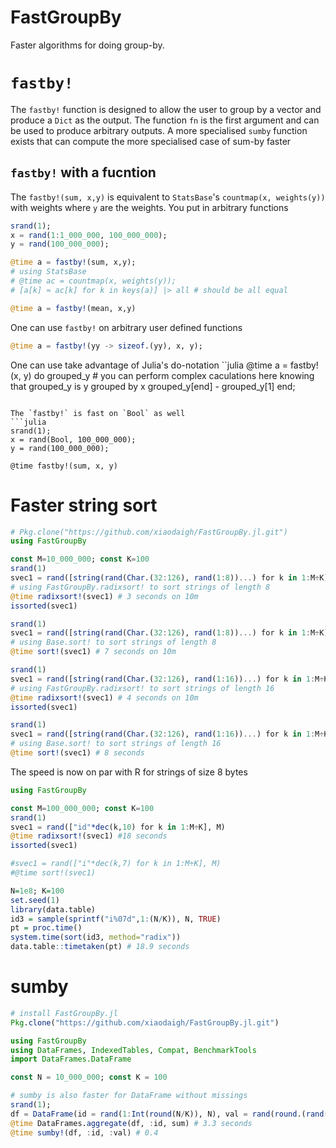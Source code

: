 # FastGroupBy

Faster algorithms for doing group-by.

# `fastby!`
The `fastby!` function is designed to allow the user to group by a vector and produce 
a `Dict` as the output. The function `fn` is the first argument and can be used to produce arbitrary outputs. A more specialised `sumby` function exists that can compute the more specialised case of sum-by faster

## `fastby!` with a fucntion
The `fastby!(sum, x,y)` is equivalent to `StatsBase`'s `countmap(x, weights(y))` with weights where `y` are the weights. You put in arbitrary functions
```julia
srand(1);
x = rand(1:1_000_000, 100_000_000);
y = rand(100_000_000);

@time a = fastby!(sum, x,y);
# using StatsBase
# @time ac = countmap(x, weights(y));
# [a[k] ≈ ac[k] for k in keys(a)] |> all # should be all equal

@time a = fastby!(mean, x,y)
```

One can use `fastby!` on arbitrary user defined functions 
```julia
@time a = fastby!(yy -> sizeof.(yy), x, y);
```

One can use take advantage of Julia's do-notation 
``julia
@time a = fastby!(x, y) do grouped_y
    # you can perform complex caculations here knowing that grouped_y is y grouped by x
    grouped_y[end] - grouped_y[1]
end;
```

The `fastby!` is fast on `Bool` as well
```julia
srand(1);
x = rand(Bool, 100_000_000);
y = rand(100_000_000);

@time fastby!(sum, x, y)
```


# Faster string sort
```julia
# Pkg.clone("https://github.com/xiaodaigh/FastGroupBy.jl.git")
using FastGroupBy

const M=10_000_000; const K=100
srand(1)
svec1 = rand([string(rand(Char.(32:126), rand(1:8))...) for k in 1:M÷K], M)
# using FastGroupBy.radixsort! to sort strings of length 8
@time radixsort!(svec1) # 3 seconds on 10m
issorted(svec1)

srand(1)
svec1 = rand([string(rand(Char.(32:126), rand(1:8))...) for k in 1:M÷K], M)
# using Base.sort! to sort strings of length 8
@time sort!(svec1) # 7 seconds on 10m

srand(1)
svec1 = rand([string(rand(Char.(32:126), rand(1:16))...) for k in 1:M÷K], M)
# using FastGroupBy.radixsort! to sort strings of length 16
@time radixsort!(svec1) # 4 seconds on 10m
issorted(svec1)

srand(1)
svec1 = rand([string(rand(Char.(32:126), rand(1:16))...) for k in 1:M÷K], M)
# using Base.sort! to sort strings of length 16
@time sort!(svec1) # 8 seconds

```

The speed is now on par with R for strings of size 8 bytes
```julia
using FastGroupBy

const M=100_000_000; const K=100
srand(1)
svec1 = rand(["id"*dec(k,10) for k in 1:M÷K], M)
@time radixsort!(svec1) #18 seconds
issorted(svec1)

#svec1 = rand(["i"*dec(k,7) for k in 1:M÷K], M)
#@time sort!(svec1)
```

```r
N=1e8; K=100
set.seed(1)
library(data.table)
id3 = sample(sprintf("i%07d",1:(N/K)), N, TRUE)
pt = proc.time()
system.time(sort(id3, method="radix"))
data.table::timetaken(pt) # 18.9 seconds
```

# sumby
```julia
# install FastGroupBy.jl
Pkg.clone("https://github.com/xiaodaigh/FastGroupBy.jl.git")

using FastGroupBy
using DataFrames, IndexedTables, Compat, BenchmarkTools
import DataFrames.DataFrame

const N = 10_000_000; const K = 100

# sumby is also faster for DataFrame without missings
srand(1);
df = DataFrame(id = rand(1:Int(round(N/K)), N), val = rand(round.(rand(K)*100,4), N));
@time DataFrames.aggregate(df, :id, sum) # 3.3 seconds
@time sumby!(df, :id, :val) # 0.4
```

